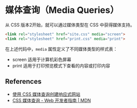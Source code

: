 # 媒体查询（Media Queries）

从 CSS 版本2开始，就可以通过媒体类型在 CSS 中获得媒体支持。

```html
<link rel="stylesheet" href="site.css" media="screen">
<link rel="stylesheet" href="print.css" media="print">
```

在上述代码中，`media` 属性定义了不同媒体类型的样式表：

* screen 适用于计算机彩色屏幕
* print 适用于打印预览模式下查看的内容或打印内容

## References

* [使用 CSS 媒体查询创建响应式网站](http://www.ibm.com/developerworks/cn/web/wa-cssqueries/index.html)
* [CSS 媒体查询 - Web 开发者指南 | MDN](https://developer.mozilla.org/zh-CN/docs/Web/Guide/CSS/Media_queries)